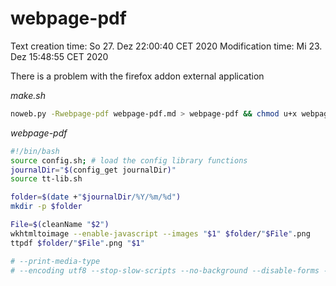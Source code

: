# webpage-pdf
Text creation time: So 27. Dez 22:00:40 CET 2020 Modification time: Mi 23. Dez 15:48:55 CET 2020

 
 There is a problem with the firefox addon external application

*make.sh*
```bash
noweb.py -Rwebpage-pdf webpage-pdf.md > webpage-pdf && chmod u+x webpage-pdf && echo 'fertig'
```

*webpage-pdf*
```bash
#!/bin/bash
source config.sh; # load the config library functions
journalDir="$(config_get journalDir)"
source tt-lib.sh

folder=$(date +"$journalDir/%Y/%m/%d")
mkdir -p $folder

File=$(cleanName "$2")
wkhtmltoimage --enable-javascript --images "$1" $folder/"$File".png
ttpdf $folder/"$File".png "$1"

# --print-media-type
# --encoding utf8 --stop-slow-scripts --no-background --disable-forms --footer-center '[page]/[toPage]' -L 4cm -R 4cm --minimum-font-size 17
```


